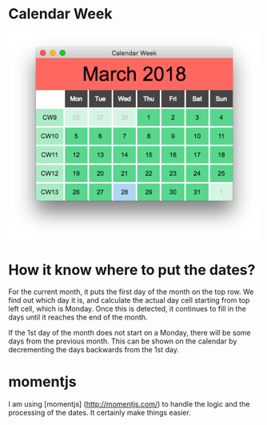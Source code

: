 # Calendar Week

![Image of the app](https://github.com/tyc/calendarweek/blob/master/images/Calendar_Week.png)


# How it know where to put the dates?

For the current month, it puts the first day of the month on the top row. We find out which day it is, and calculate the actual day cell starting from top left cell, which is Monday. Once this is detected, it continues to fill in the days until it reaches the end of the month.

If the 1st day of the month does not start on a Monday, there will be some days from the previous month. This can be shown on the calendar by decrementing the days backwards from the 1st day.

# momentjs

I am using [momentjs] (http://momentjs.com/) to handle the logic and the processing of the dates. It certainly make things easier.


